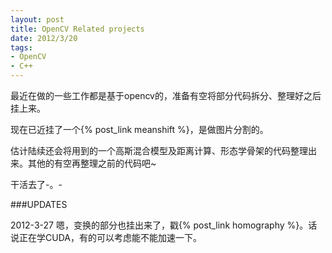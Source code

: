```yaml
---
layout: post
title: OpenCV Related projects
date: 2012/3/20
tags:
- OpenCV
- C++
---
```


最近在做的一些工作都是基于opencv的，准备有空将部分代码拆分、整理好之后挂上来。

现在已近挂了一个{% post_link meanshift %}，是做图片分割的。

估计陆续还会将用到的一个高斯混合模型及距离计算、形态学骨架的代码整理出来。其他的有空再整理之前的代码吧~

干活去了-。-

<!--more-->

###UPDATES

2012-3-27  嗯，变换的部分也挂出来了，戳{% post_link homography %}。话说正在学CUDA，有的可以考虑能不能加速一下。
